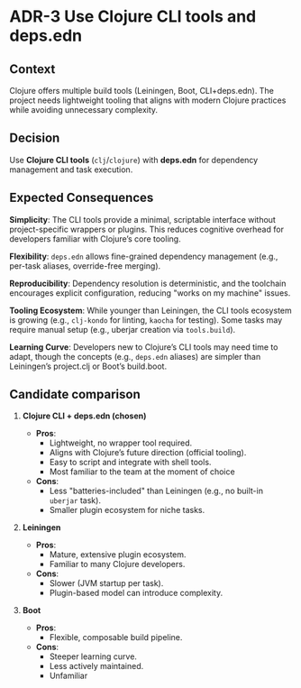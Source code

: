 # ADR-3 Use Clojure CLI tools and deps.edn

## Context
Clojure offers multiple build tools (Leiningen, Boot,
CLI+deps.edn). The project needs lightweight tooling that aligns with
modern Clojure practices while avoiding unnecessary complexity.

## Decision
Use **Clojure CLI tools** (`clj`/`clojure`) with **deps.edn** for
dependency management and task execution.

## Expected Consequences

**Simplicity**: The CLI tools provide a minimal, scriptable interface
without project-specific wrappers or plugins. This reduces cognitive
overhead for developers familiar with Clojure’s core tooling.

**Flexibility**: `deps.edn` allows fine-grained dependency management
(e.g., per-task aliases, override-free merging).

**Reproducibility**: Dependency resolution is deterministic, and the
toolchain encourages explicit configuration, reducing "works on my
machine" issues.

**Tooling Ecosystem**: While younger than Leiningen, the CLI tools
ecosystem is growing (e.g., `clj-kondo` for linting, `kaocha` for
testing). Some tasks may require manual setup (e.g., uberjar creation
via `tools.build`).

**Learning Curve**: Developers new to Clojure’s CLI tools may need
time to adapt, though the concepts (e.g., `deps.edn` aliases) are
simpler than Leiningen’s project.clj or Boot’s build.boot.

## Candidate comparison

1. **Clojure CLI + deps.edn (chosen)**
   - **Pros**:
     - Lightweight, no wrapper tool required.
     - Aligns with Clojure’s future direction (official tooling).
     - Easy to script and integrate with shell tools.
     - Most familiar to the team at the moment of choice
   - **Cons**:
     - Less "batteries-included" than Leiningen (e.g., no built-in `uberjar` task).
     - Smaller plugin ecosystem for niche tasks.

2. **Leiningen**
   - **Pros**:
     - Mature, extensive plugin ecosystem.
     - Familiar to many Clojure developers.
   - **Cons**:
     - Slower (JVM startup per task).
     - Plugin-based model can introduce complexity.

3. **Boot**
   - **Pros**:
     - Flexible, composable build pipeline.
   - **Cons**:
     - Steeper learning curve.
     - Less actively maintained.
     - Unfamiliar
